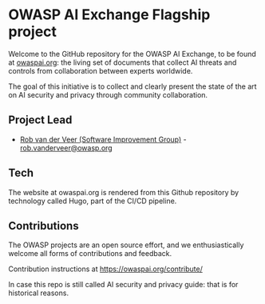 # OWASP AI Exchange Flagship project

Welcome to the GitHub repository for the OWASP AI Exchange, to be found at [owaspai.org](http://owaspai.org/): the living set of documents that collect AI threats and controls from collaboration between experts worldwide.

The goal of this initiative is to collect and clearly present the state of the art on AI security and privacy through community collaboration.

## Project Lead

- [Rob van der Veer (Software Improvement Group)](https://www.linkedin.com/in/robvanderveer/) - [rob.vanderveer@owasp.org](mailto:rob.vanderveer@owasp.org)

## Tech

The website at owaspai.org is rendered from this Github repository by technology called Hugo, part of the CI/CD pipeline.

## Contributions

The OWASP projects are an open source effort, and we enthusiastically welcome all forms of contributions and feedback.

Contribution instructions at https://owaspai.org/contribute/

In case this repo is still called AI security and privacy guide: that is for historical reasons.
